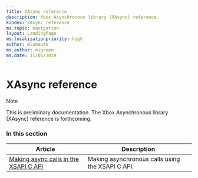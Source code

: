 ```yaml
---
title: XAsync reference
description: Xbox Asynchronous library (XAsync) reference.
kindex: XAsync reference
ms.topic: navigation
layout: LandingPage
ms.localizationpriority: high
author: mlamaute
ms.author: migreen
ms.date: 11/01/2019
---
```


# XAsync reference

> [!NOTE]
> This is preliminary documentation. The Xbox Asynchronous library (XAsync) reference is forthcoming.


### In this section

| Article | Description |
|---------|-------------|
| [Making async calls in the XSAPI C API](../../api-ref/xsapi/live-flatc-async-patterns.md) | Making asynchronous calls using the XSAPI C API. |


<!-- ### See also -->


